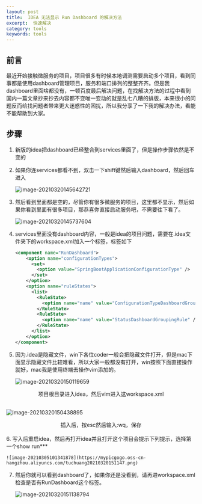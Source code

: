 ```yaml
---
layout: post
title:  IDEA 无法显示 Run Dashboard 的解决方法
excerpt:  快速解决
category: tools
keywords: tools
---
```


## 前言

最近开始接触微服务的项目，项目很多有时候本地调测需要启动多个项目，看到同事都是使用dashboard管理项目，服务和端口排列的整整齐齐。但是我dashboard里面啥都没有，一顿百度最后解决问题，在找解决方法的过程中看到国内一篇文章抄来抄去内容都不变唯一变动的就是乱七八糟的排版，本来很小的问题反而给找问题者带来更大迷惑性的困扰，所以我分享了一下我的解决办法，看能不能帮助到大家。

## 步骤

1. 新版的idea把dashboard已经整合到services里面了，但是操作步骤依然是不变的

2. 如果你连services都看不到，双击一下shift键然后输入dashboard，然后回车进入

   ![image-20210320145642721](https://mypicgogo.oss-cn-hangzhou.aliyuncs.com/tuchuang20210320145642.png)

3. 然后看到里面都是空的，尽管你有很多微服务的项目，这里都不显示，然后如果你看到里面有很多项目，那恭喜你直接启动服务吧，不需要往下看了。

	![image-20210320145737604](https://mypicgogo.oss-cn-hangzhou.aliyuncs.com/tuchuang20210320145737.png)

4. services里面没有dashboard内容，一般是idea的项目问题，需要在.idea文件夹下的workspace.xml加入一个标签，标签如下

   ```xml
   <component name="RunDashboard">
       <option name="configurationTypes">
         <set>
           <option value="SpringBootApplicationConfigurationType" />
         </set>
       </option>
       <option name="ruleStates">
         <list>
           <RuleState>
             <option name="name" value="ConfigurationTypeDashboardGroupingRule" />
           </RuleState>
           <RuleState>
             <option name="name" value="StatusDashboardGroupingRule" />
           </RuleState>
         </list>
       </option>
   </component>
   ```

5. 因为.idea是隐藏文件，win下各位coder一般会把隐藏文件打开，但是mac下面显示隐藏文件比较难看，所以大家一般都没有打开，win按照下面直接操作就好，mac我是使用终端去操作vim添加的。

   ![image-20210320150119659](https://mypicgogo.oss-cn-hangzhou.aliyuncs.com/tuchuang20210320150119.png)

<center>项目根目录进入idea，然后vim进入这workspace.xml</center><br/>

![image-20210320150438895](https://mypicgogo.oss-cn-hangzhou.aliyuncs.com/tuchuang20210320150438.png)

<center>插入后，按esc然后输入:wq，保存</center><br/>
6. 写入后重启idea，然后再打开idea并且打开这个项目会提示下列提示，选择第一个show run***

	![image-20210305101341878](https://mypicgogo.oss-cn-hangzhou.aliyuncs.com/tuchuang20210320151147.png)

7. 然后你就可以看到dashboard了，如果你还是没看到，请再进workspace.xml检查是否有RunDashboard这个标签。

	![image-20210320151138794](https://mypicgogo.oss-cn-hangzhou.aliyuncs.com/tuchuang20210320151138.png)
